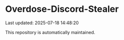 # Overdose-Discord-Stealer

Last updated: 2025-07-18 14:48:20

This repository is automatically maintained.
